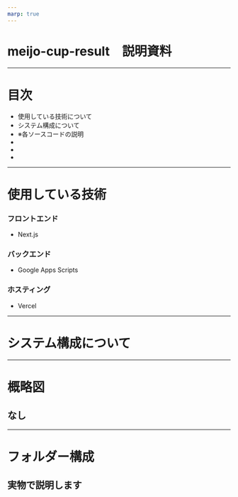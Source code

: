 ```yaml
---
marp: true
---
```


# meijo-cup-result　説明資料

---
# 目次
- 使用している技術について
- システム構成について
- ※各ソースコードの説明
-
- 
-
---
# 使用している技術
### フロントエンド
- Next.js
### バックエンド
- Google Apps Scripts
### ホスティング
- Vercel
---
#  システム構成について
---
# 概略図
なし
---
---
# フォルダー構成
実物で説明します
---
##
